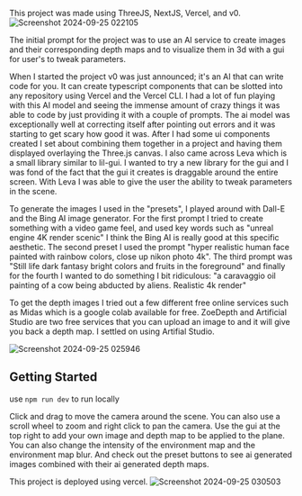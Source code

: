 This project was made using ThreeJS, NextJS, Vercel, and v0.
![Screenshot 2024-09-25 022105](https://github.com/user-attachments/assets/f78b8235-f45a-4641-b74a-617f5ef3d971)

The initial prompt for the project was to use an AI service to create images and their corresponding depth maps and to visualize them in 3d with a gui for user's to tweak parameters.

When I started the project v0 was just announced; it's an AI that can write code for you. It can create typescript components that can be slotted into any repository using Vercel and the Vercel CLI. I had a lot of fun playing with this AI model and seeing the immense amount of crazy things it was able to code by just providing it with a couple of prompts. The ai model was exceptionally well at correcting itself after pointing out errors and it was starting to get scary how good it was. After I had some ui components created I set about combining them together in a project and having them displayed overlaying the Three.js canvas. I also came across Leva which is a small library similar to lil-gui. I wanted to try a new library for the gui and I was fond of the fact that the gui it creates is draggable around the entire screen. With Leva I was able to give the user the ability to tweak parameters in the scene.

To generate the images I used in the "presets", I played around with Dall-E and the Bing AI image generator. For the first prompt I tried to create something with a video game feel, and used key words such as "unreal engine 4K render scenic" I think the Bing AI is really good at this specific aesthetic. The second preset I used the prompt "hyper realistic human face painted with rainbow colors, close up nikon photo 4k". The third prompt was "Still life dark fantasy bright colors and fruits in the foreground" and finally for the fourth I wanted to do something I bit ridiculous: "a caravaggio oil painting of a cow being abducted by aliens. Realistic 4k render"

To get the depth images I tried out a few different free online services such as Midas which is a google colab available for free. ZoeDepth and Artificial Studio are two free services that you can upload an image to and it will give you back a depth map. I settled on using Artifial Studio.

![Screenshot 2024-09-25 025946](https://github.com/user-attachments/assets/56f5dd98-e6c2-4768-b839-96e5f8924136)

## Getting Started
use `npm run dev` to run locally

Click and drag to move the camera around the scene. You can also use a scroll wheel to zoom and right click to pan the camera. Use the gui at the top right to add your own image and depth map to be applied to the plane. You can also change the intensity of the environment map and the environment map blur. And check out the preset buttons to see ai generated images combined with their ai generated depth maps.

This project is deployed using vercel.
![Screenshot 2024-09-25 030503](https://github.com/user-attachments/assets/3bf31361-185d-41ec-aa6a-bafd89e3ac4e)

